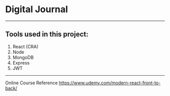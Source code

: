 # Digital Journal
---

## Tools used in this project:
1. React (CRA)
2. Node
3. MongoDB
4. Express
5. JWT

---
Online Course Reference
https://www.udemy.com/modern-react-front-to-back/

